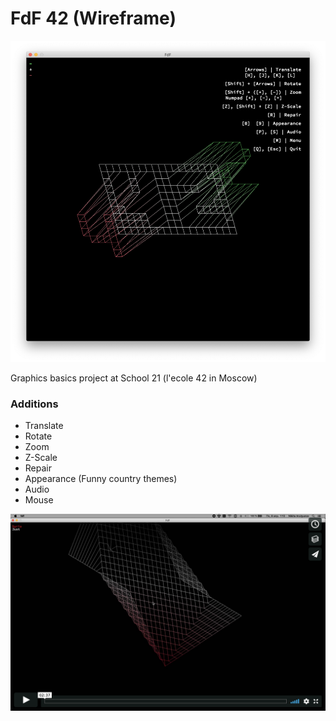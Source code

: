 # FdF 42 (Wireframe)
![FdF](https://github.com/glormell/fdf/blob/master/screenshots/screenshot1.png?raw=true)

Graphics basics project at School 21 (l'ecole 42 in Moscow)

### Additions
- Translate
- Rotate
- Zoom
- Z-Scale
- Repair
- Appearance (Funny country themes)
- Audio
- Mouse

[![FdF 42 (Wireframe)](https://github.com/glormell/fdf/blob/master/screenshots/vimeo.png?raw=true)](https://vimeo.com/328993543 "FdF 42 (Wireframe) — at Vimeo)")
